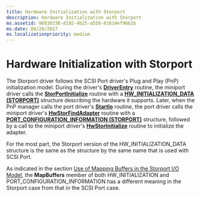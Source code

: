 ```yaml
---
title: Hardware Initialization with Storport
description: Hardware Initialization with Storport
ms.assetid: 98930338-d192-4b25-a558-01614ef9662b
ms.date: 04/20/2017
ms.localizationpriority: medium
---
```


# Hardware Initialization with Storport

The Storport driver follows the SCSI Port driver's Plug and Play (PnP) initialization model. During the driver's [**DriverEntry**](/windows-hardware/drivers/ddi/wdm/nc-wdm-driver_initialize) routine, the miniport driver calls the [**StorPortInitialize**](/windows-hardware/drivers/ddi/storport/nf-storport-storportinitialize) routine with a [**HW_INITIALIZATION_DATA (STORPORT)**](/windows-hardware/drivers/ddi/storport/ns-storport-_hw_initialization_data-r1) structure describing the hardware it supports. Later, when the PnP manager calls the port driver's [**StartIo**](/windows-hardware/drivers/ddi/wdm/nc-wdm-driver_startio) routine, the port driver calls the miniport driver's [**HwStorFindAdapter**](/windows-hardware/drivers/ddi/storport/nc-storport-hw_find_adapter) routine with a [**PORT_CONFIGURATION_INFORMATION (STORPORT)**](/windows-hardware/drivers/ddi/storport/ns-storport-_port_configuration_information) structure, followed by a call to the miniport driver's [**HwStorInitialize**](/windows-hardware/drivers/ddi/storport/nc-storport-hw_initialize) routine to initialize the adapter.

For the most part, the Storport version of the HW_INITIALIZATION_DATA structure is the same as the structure by the same name that is used with SCSI Port.

As indicated in the section [Use of Mapping Buffers in the Storport I/O Model](use-of-mapping-buffers-in-the-storport-i-o-model.md), the **MapBuffers** member of both HW_INITIALIZATION and PORT_CONFIGURATION_INFORMATION has a different meaning in the Storport case from that in the SCSI Port case.
